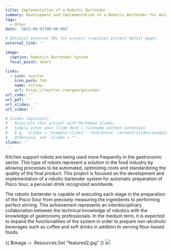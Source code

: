 ```yaml
---
title: Implementation of a Robotic Bartender
summary: Development and Implementation of a Robotic Bartender for Automatic Pisco Sour Preparation
tags:
  - Other
date: '2023-09-01T00:00:00Z'

# Optional external URL for project (replaces project detail page).
external_link: ''

image:
  caption: Robotics Bartender System
  focal_point: Smart

links:
  - icon: twitter
    icon_pack: fab
    name: Follow
    url: https://twitter.com/georgecushen
url_code: ''
url_pdf: ''
url_slides: ''
url_video: ''

# Slides (optional).
#   Associate this project with Markdown slides.
#   Simply enter your slide deck's filename without extension.
#   E.g. `slides = "example-slides"` references `content/slides/example-slides.md`.
#   Otherwise, set `slides = ""`.
slides: ''
---
```

Kitchen support robots are being used more frequently in the gastronomic sector. This type of robots represent a solution in the food industry by allowing processes to be automated, optimizing costs and standardizing the quality of the final product. This project is focused on the development and implementation of a robotic bartender system for automatic preparation of Pisco Sour, a peruvian drink recognized worldwide.

The robotic bartender is capable of executing each stage in the preparation of the Pisco Sour from precisely measuring the ingredients to performing perfect stirring. This achievement represents an interdisciplinary collaboration between the technical knowledge of robotics with the knowledge of gastronomy professionals. In the medium term, it is expected to expand the functionalities of the system in order to prepare non-alcoholic beverages such as coffee and soft drinks in addition to serving flour-based foods. 

{{ $image := .Resources.Get "featured2.jpg" }}
<img src="{{ $image.RelPermalink }}" width="{{ $image.Width }}" height="{{ $image.Height }}">
